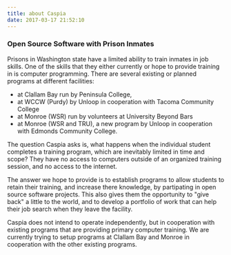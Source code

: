 ```yaml
---
title: about Caspia
date: 2017-03-17 21:52:10
---
```

<h3>Open Source Software with Prison Inmates</h3>
Prisons in Washington state have a limited ability to train inmates in job skills. One of the skills that they either currently or hope to provide training in is computer programming. There are several existing or planned programs at different facilities:

-  at Clallam Bay run by Peninsula College,
-  at WCCW (Purdy) by Unloop in cooperation with Tacoma Community College
-  at Monroe (WSR) run by volunteers at University Beyond Bars
-  at Monroe (WSR and TRU), a new program by Unloop in cooperation with Edmonds Community College.

The question Caspia asks is, what happens when the individual student completes a training program, which are inevitably limited in time and scope? They have no access to computers outside of an organized training session, and no access to the internet.

The answer we hope to provide is to establish programs to allow students to retain their training, and increase there knowledge, by partipating in open source software projects. This also gives them the opportunity to "give back" a little to the world, and to develop a portfolio of work that can help their job search when they leave the facility.

Caspia does not intend to operate independently, but in cooperation with existing programs that are providing primary computer training. We are currently trying to setup programs at Clallam Bay and Monroe in cooperation with the other existing programs.



